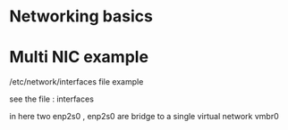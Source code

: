 # Networking basics


# Multi NIC example 
/etc/network/interfaces file example 

see the file : interfaces

in here two enp2s0 , enp2s0 are bridge to a single virtual network vmbr0
